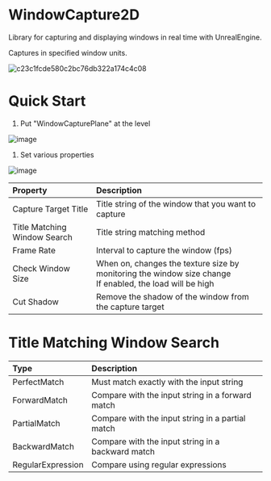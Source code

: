# WindowCapture2D
Library for capturing and displaying windows in real time with UnrealEngine.

Captures in specified window units.



![c23c1fcde580c2bc76db322a174c4c08](https://user-images.githubusercontent.com/8191970/59691589-33f6d780-921e-11e9-8f19-e61b6bc81d52.gif)


# Quick Start

1. Put "WindowCapturePlane" at the level

![image](https://user-images.githubusercontent.com/8191970/59691952-e4fd7200-921e-11e9-8afe-8585339f8ae3.png)

1. Set various properties

![image](https://user-images.githubusercontent.com/8191970/59692049-18400100-921f-11e9-9e09-c945c744c05c.png)

| Property | Description |
|:-----------|:------------|
| Capture Target Title | Title string of the window that you want to capture |
| Title Matching Window Search | Title string matching method |
| Frame Rate | Interval to capture the window (fps) |
| Check Window Size | When on, changes the texture size by monitoring the window size change <br/> If enabled, the load will be high|
| Cut Shadow| Remove the shadow of the window from the capture target |

# Title Matching Window Search

| Type | Description |
|:-----------|:------------|
| PerfectMatch | Must match exactly with the input string　|
| ForwardMatch | Compare with the input string in a forward match|
| PartialMatch | Compare with the input string in a partial match|
| BackwardMatch | Compare with the input string in a backward match|
| RegularExpression | Compare using regular expressions |

